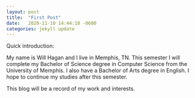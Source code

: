 ```yaml
---
layout: post
title:  "First Post"
date:   2020-11-10 14:44:18 -0600
categories: jekyll update
---
```

Quick introduction: 

My name is Will Hagan and I live in Memphis, TN. This semester I will complete my Bachelor of Science degree in Computer Science from the University of Memphis. I also have a Bachelor of Arts degree in English. I hope to continue my studies after this semester. 

This blog will be a record of my work and interests. 

